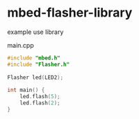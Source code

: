 # mbed-flasher-library

example use library

main.cpp
```c++
#include "mbed.h"
#include "Flasher.h"
 
Flasher led(LED2);
 
int main() {
    led.flash(5);
    led.flash(2);
}
```
